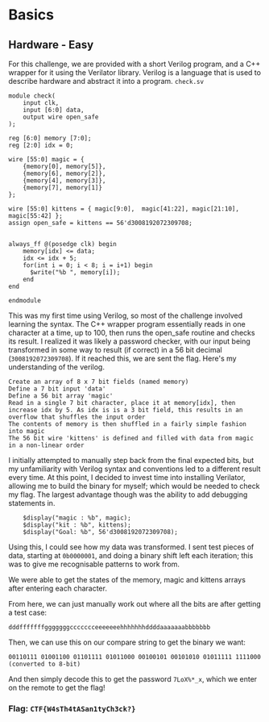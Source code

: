 # Basics

## Hardware - Easy

For this challenge, we are provided with a short Verilog program, and a C++ wrapper for it using the Verilator library. Verilog is a language that is used to describe hardware and abstract it into a program. `check.sv`

```text
module check(
    input clk,
    input [6:0] data,
    output wire open_safe
);

reg [6:0] memory [7:0];
reg [2:0] idx = 0;

wire [55:0] magic = {
    {memory[0], memory[5]},
    {memory[6], memory[2]},
    {memory[4], memory[3]},
    {memory[7], memory[1]}
};

wire [55:0] kittens = { magic[9:0],  magic[41:22], magic[21:10], magic[55:42] };
assign open_safe = kittens == 56'd3008192072309708;


always_ff @(posedge clk) begin
    memory[idx] <= data;
    idx <= idx + 5;
    for(int i = 0; i < 8; i = i+1) begin
      $write("%b ", memory[i]);
    end
end

endmodule
```

This was my first time using Verilog, so most of the challenge involved learning the syntax. The C++ wrapper program essentially reads in one character at a time, up to 100, then runs the open\_safe routine and checks its result. I realized it was likely a password checker, with our input being transformed in some way to result \(if correct\) in a 56 bit decimal \(`3008192072309708`\). If it reached this, we are sent the flag. Here's my understanding of the verilog.

```text
Create an array of 8 x 7 bit fields (named memory)
Define a 7 bit input 'data'
Define a 56 bit array 'magic'
Read in a single 7 bit character, place it at memory[idx], then increase idx by 5. As idx is is a 3 bit field, this results in an overflow that shuffles the input order
The contents of memory is then shuffled in a fairly simple fashion into magic
The 56 bit wire 'kittens' is defined and filled with data from magic in a non-linear order
```

I initially attempted to manually step back from the final expected bits, but my unfamiliarity with Verilog syntax and conventions led to a different result every time. At this point, I decided to invest time into installing Verilator, allowing me to build the binary for myself; which would be needed to check my flag. The largest advantage though was the ability to add debugging statements in.

```text
    $display("magic : %b", magic);
    $display("kit : %b", kittens);
    $display("Goal: %b", 56'd3008192072309708);
```

Using this, I could see how my data was transformed. I sent test pieces of data, starting at `0b0000001`, and doing a binary shift left each iteration; this was to give me recognisable patterns to work from.

We were able to get the states of the memory, magic and kittens arrays after entering each character.

From here, we can just manually work out where all the bits are after getting a test case:

`dddfffffffgggggggccccccceeeeeeehhhhhhhddddaaaaaaabbbbbbb`

Then, we can use this on our compare string to get the binary we want:

`00110111 01001100 01101111 01011000 00100101 00101010 01011111 1111000 (converted to 8-bit)`

And then simply decode this to get the password `7LoX%*_x`, which we enter on the remote to get the flag!

### Flag: `CTF{W4sTh4tASan1tyCh3ck?}`

